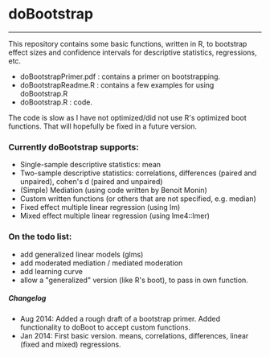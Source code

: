 # doBootstrap
-----------
This repository contains some basic functions, written in R, to bootstrap effect sizes and confidence intervals for descriptive statistics, regressions, etc.

- doBootstrapPrimer.pdf : contains a primer on bootstrapping.
- doBootstrapReadme.R : contains a few examples for using doBootstrap.R
- doBootstrap.R : code.

The code is slow as I have not optimized/did not use R's optimized boot functions. That will hopefully be fixed in a future version.



### Currently doBootstrap supports:
- Single-sample descriptive statistics: mean
- Two-sample descriptive statistics: correlations, differences (paired and unpaired), cohen's d (paired and unpaired)
- (Simple) Mediation (using code written by Benoit Monin)
- Custom written functions (or others that are not specified, e.g. median)
- Fixed effect multiple linear regression (using lm)
- Mixed effect multiple linear regression (using lme4::lmer)



### On the todo list:
- add generalized linear models (glms)
- add moderated mediation / mediated moderation
- add learning curve
- allow a "generalized" version (like R's boot), to pass in own function.
 
 

  
##### Changelog
- Aug 2014: Added a rough draft of a bootstrap primer. Added functionality to doBoot to accept custom functions.
- Jan 2014: First basic version. means, correlations, differences, linear (fixed and mixed) regressions.
